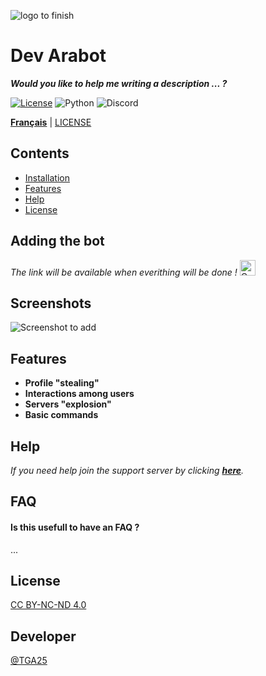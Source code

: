 ![logo to finish](logo.png)


# Dev Arabot

___Would you like to help me writing a description ... ?___

[![License](https://img.shields.io/github/license/Ileriayo/markdown-badges?style=for-the-badge)](./LICENSE)
![Python](https://img.shields.io/badge/python-3670A0?style=for-the-badge&logo=python&logoColor=ffdd54)
![Discord](https://img.shields.io/badge/Discord-%235865F2.svg?style=for-the-badge&logo=discord&logoColor=white)



[**Français**](README_FR.md) | [LICENSE](LICENSE)

## Contents

- [Installation](#Addingthebot)
- [Features](#Features)
- [Help](#Help)
- [License](#License)

## Adding the bot

*The link will be available when everithing will be done !* <img src="https://raw.githubusercontent.com/Tarikul-Islam-Anik/Animated-Fluent-Emojis/master/Emojis/Travel%20and%20places/Construction.png" alt="Construction" width="25" height="25" /> 
    
## Screenshots

![Screenshot to add](.png)


## Features

- **Profile "stealing"**
- **Interactions among users**
- **Servers "explosion"**
- **Basic commands**


## Help

*If you need help join the support server by clicking __[here](https://discord.com/invite/uGWkqYazzw)__.*


## FAQ

#### Is this usefull to have an FAQ ?

...  


## License

[CC BY-NC-ND 4.0](./LICENSE)


## Developer

[@TGA25](https://www.github.com/TGA25Dev)